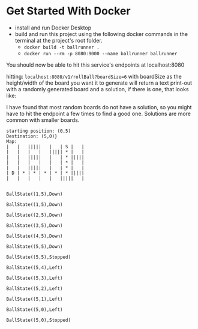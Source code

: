 # Get Started With Docker

- install and run Docker Desktop
- build and run this project using the following docker commands in the terminal at the project's root folder.
    - ```docker build -t ballrunner .```
    - ```docker run --rm -p 8080:9000 --name ballrunner ballrunner```

You should now be able to hit this service's endpoints at localhost:8080

hitting: ```localhost:8080/v1/rollBall?boardSize=6``` with boardSize as the height/width of the board you want it to generate will return a text print-out with a randomly generated board and a solution, if there is one, that looks like: 

I have found that most random boards do not have a solution, so you might have to hit the endpoint a few times to find a good one. 
Solutions are more common with smaller boards.

```Ball Rolling Game
starting position: (0,5)
Destination: (5,0)}
Map:
|   |   |||||   |   | S |   |
|   |   |   |   ||||| * |   |
|   |   |||||   |   | * |||||
|   |   |   |   |   | * |   |
|   |   |||||   |   | * |   |
| D | * | * | * | * | * |||||
|   |   |   |   |   |||||   |


BallState((1,5),Down)

BallState((1,5),Down)

BallState((2,5),Down)

BallState((3,5),Down)

BallState((4,5),Down)

BallState((5,5),Down)

BallState((5,5),Stopped)

BallState((5,4),Left)

BallState((5,3),Left)

BallState((5,2),Left)

BallState((5,1),Left)

BallState((5,0),Left)

BallState((5,0),Stopped)